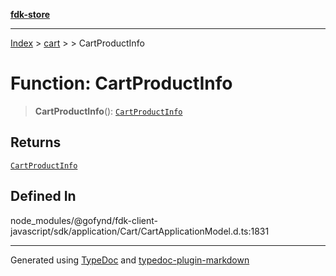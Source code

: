 [**fdk-store**](../../../README.md)
***

[Index](../../../API.md) > [cart](../../README.md) > [<internal>](../README.md) > CartProductInfo

# Function: CartProductInfo

> **CartProductInfo**(): [`CartProductInfo`](../type-aliases/type-alias.CartProductInfo.md)

## Returns

[`CartProductInfo`](../type-aliases/type-alias.CartProductInfo.md)

## Defined In

node\_modules/@gofynd/fdk-client-javascript/sdk/application/Cart/CartApplicationModel.d.ts:1831

***
Generated using [TypeDoc](https://typedoc.org/) and [typedoc-plugin-markdown](https://www.npmjs.com/package/typedoc-plugin-markdown)
